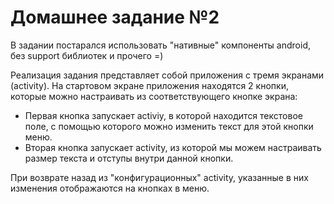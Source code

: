 # Домашнее задание №2

В задании постарался использовать "нативные" компоненты android, без support библиотек и прочего =)

Реализация задания представляет собой приложения с тремя экранами (activity).
На стартовом экране приложения находятся 2 кнопки, которые можно настраивать 
из соответствующего кнопке экрана:
- Первая кнопка запускает activiy, в которой находится текстовое поле,
с помощью которого можно изменить текст для этой кнопки меню.
- Вторая кнопка запускает activity, из которой мы можем настраивать размер текста и отступы внутри данной кнопки.

При возврате назад из "конфигурационных" activity, указанные в них изменения отображаются на кнопках в меню.